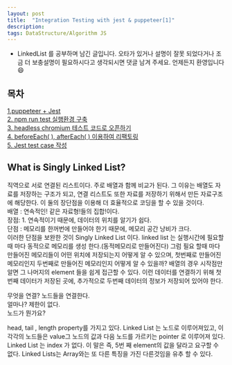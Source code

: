 ```yaml
---
layout: post
title:  "Integration Testing with jest & puppeteer[1]"
description: 
tags: DataStructure/Algorithm JS  
---
```

* LinkedList 를 공부하며 남긴 글입니다. 오타가 있거나 설명이 잘못 되었다거나 조금 더 보충설명이 필요하시다고 생각되시면 댓글 남겨 주세요. 언제든지 환영입니다 😄

## 목차
 [1.puppeteer + Jest](#puppeteerjest)\
 [2. npm run test 실행환경 구축 ](#npm-run-test-실행환경-구축)\
 [3. headless chromium 테스트 코드로 오픈하기](#headless-chromium-테스트-코드로-오픈하기)\
 [4. beforeEach( ), afterEach( ) 이용하여 리팩토링](#drydont-repeat-yourself)\
 [5. Jest test case 작성](#test-case-작성)

## What is Singly Linked List?
 직역으로 서로 연결된 리스트이다. 주로 배열과 함께 비교가 된다. 그 이유는 배열도 자료를 저장하는 구조가 되고, 연결 리스트도 또한 자료를 저장하기 위해서 만든 자료구조에 해당한다. 이 둘의 장단점을 이용해 더 효율적으로 코딩을 할 수 있을 것이다.  
 배열 : 연속적인! 같은 자료형!들의 집합!이다.  
 장점: 1. 연속적이기 때문에, 데이터의 위치를 알기가 쉽다.  
 단점 : 메모리를 한꺼번에 만들어야 한기 때문에, 메모리 공간 낭비가 크다.  
 이러한 단점을 보완한 것이 Singly Linked List 이다.
 linked list 는 실행시간에 필요할 때 마다 동적으로 메모리를 생성 한다.(동적메모리로 만들어진다) 그럼 필요 할때 마다 만들어진 메모리들이 어떤 위치에 저장되는지 어떻게 알 수 있으며, 첫번째로 만들어진 메모리인지 두번째로 만들어진 메모리인지 어떻게 알 수 있을까?
 배열의 경우 시작점만 알면 그 나머지의 element 들을 쉽게 접근할 수 있다. 이런 데이터를 연결하기 위해 첫번째 데이터가 저장된 곳에, 추가적으로 두번째 데이터의 정보가 저장되어 있어야 한다.  
 

무엇을 연결? 노드들을 연결한다.  
얼마나? 제한이 없다.  
노드가 뭔가요?

head, tail , length property를 가지고 있다.
Linked List 는 노드로 이루어져있고, 이 각각의 노드들은 value그 노드의 값과 다음 노드를 가르키는 pointer 로 이루어져 있다.
Linked List 는 index 가 없다. 이 말은 즉, 5번 째 element의 값을 달라고 요구할 수 없다. Linked Lists는 Array와는 또 다른 특징을 가진 다른것임을 유추 할 수 있다. 
